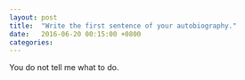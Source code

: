 ```yaml
---
layout: post
title:  "Write the first sentence of your autobiography."
date:   2016-06-20 00:15:00 +0800
categories: 
---
```

You do not tell me what to do.
